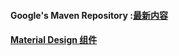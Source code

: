 #### Google's Maven Repository :[最新内容]( https://dl.google.com/dl/android/maven2/index.html)


#### [Material Design 组件](https://material.io/develop/android/)

